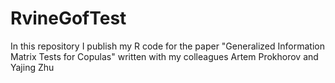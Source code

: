 # RvineGofTest
In this repository I publish my R code for the paper "Generalized Information Matrix Tests for Copulas" written with my colleagues Artem Prokhorov and Yajing Zhu
